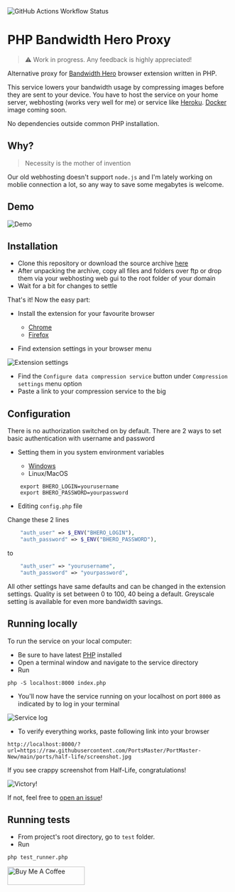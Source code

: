 <img alt="GitHub Actions Workflow Status" src="https://img.shields.io/github/actions/workflow/status/staifa/php_bandwidth_hero_proxy/php.yml?style=for-the-badge&logoSize=100">

# PHP Bandwidth Hero Proxy

> :warning: Work in progress. Any feedback is highly appreciated!

Alternative proxy for [Bandwidth Hero](https://bandwidth-hero.com/) browser extension written in PHP.

This service lowers your bandwidth usage by compressing images before they are sent to your device. You have to host the service on your home server, webhosting (works very well for me) or service like [Heroku](https://www.heroku.com/). [Docker](https://www.docker.com/) image coming soon.

No dependencies outside common PHP installation.

## Why?

> Necessity is the mother of invention

Our old webhosting doesn't support `node.js` and I'm lately working on moblie connection a lot, so any way to save some megabytes is welcome.

## Demo

![Demo](/../../../../staifa/readme-assets/blob/main/sbhero8.gif)

## Installation

- Clone this repository or download the source archive [here](https://github.com/staifa/php_bandwidth_hero_proxy/archive/refs/heads/main.zip)
- After unpacking the archive, copy all files and folders over ftp or drop them via your webhosting web gui to the root folder of your domain
- Wait for a bit for changes to settle

That's it! Now the easy part:

* Install the extension for your favourite browser
    * [Chrome](https://chromewebstore.google.com/detail/bandwidth-hero-live-image/mmhippoadkhcflebgghophicgldbahdb?pli=1)
    * [Firefox](https://addons.mozilla.org/en-US/firefox/addon/bandwidth-hero/)

* Find extension settings in your browser menu

![Extension settings](/../../../../staifa/readme-assets/blob/main/bhero1.jpeg)

* Find the `Configure data compression service` button under `Compression settings` menu option
* Paste a link to your compression service to the big

## Configuration

There is no authorization switched on by default. There are 2 ways to set basic authentication with username and password

* Setting them in you system environment variables

    * [Windows](https://learn.microsoft.com/en-us/windows-server/administration/windows-commands/set_1)
    * Linux/MacOS

```Linux/MacOS
    export BHERO_LOGIN=yourusername
    export BHERO_PASSWORD=yourpassword
```


* Editing `config.php` file

Change these 2 lines

```php
    "auth_user" => $_ENV("BHERO_LOGIN"),
    "auth_password" => $_ENV("BHERO_PASSWORD"),
```

to

```php
    "auth_user" => "yourusername",
    "auth_password" => "yourpassword",
```

All other settings have same defaults and can be changed in the extension settings. Quality is set between 0 to 100, 40 being a default. Greyscale setting is available for even more bandwidth savings.

## Running locally

To run the service on your local computer:

* Be sure to have latest [PHP](https://www.php.net/) installed
* Open a terminal window and navigate to the service directory
* Run

```shell
php -S localhost:8000 index.php
```

* You'll now have the service running on your localhost on port `8000` as indicated by to log in your terminal

![Service log](/../../../../staifa/readme-assets/blob/main/bhero3.jpeg)

* To verify everything works, paste following link into your browser

```
http://localhost:8000/?url=https://raw.githubusercontent.com/PortsMaster/PortMaster-New/main/ports/half-life/screenshot.jpg
```

If you see crappy screenshot from Half-Life, congratulations!

![Victory!](/../../../../staifa/readme-assets/blob/main/bhero4.jpeg)

If not, feel free to [open an issue](https://github.com/staifa/php_bandwidth_hero_proxy/issues)!

## Running tests

* From project's root directory, go to `test` folder.
* Run

```shell
php test_runner.php
```

<a href="https://www.buymeacoffee.com/staifa" target="_blank"><img src="https://cdn.buymeacoffee.com/buttons/default-orange.png" alt="Buy Me A Coffee" height="41" width="174"></a>
